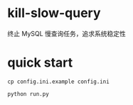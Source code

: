 # kill-slow-query
终止 MySQL 慢查询任务，追求系统稳定性

# quick start

```shell
cp config.ini.example config.ini

python run.py
```

